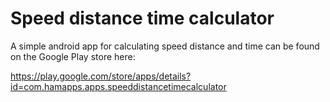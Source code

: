 # Speed distance time calculator

A simple android app for calculating speed distance and time can be found on the Google Play store here:

https://play.google.com/store/apps/details?id=com.hamapps.apps.speeddistancetimecalculator
